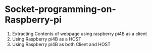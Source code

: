 # Socket-programming-on-Raspberry-pi


1. Extracting Contents of webpage using raspberry pi4B as a client
2. Using Raspberry pi4B as a HOST
3. Using Raspberry pi4B as both Client and HOST    
